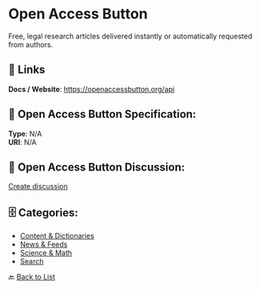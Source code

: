 # Open Access Button


Free, legal research articles delivered instantly or automatically requested from authors.

##  🔗 Links
**Docs / Website**: https://openaccessbutton.org/api

## 🧬 Open Access Button Specification:
**Type**: N/A  
**URI**: N/A

## 💬 Open Access Button Discussion:
[Create discussion](https://github.com/apis-list/apis-list/discussions/new)

## 🗄️ Categories:
- [Content & Dictionaries](https://github.com/apis-list/apis-list#content--dictionaries-)
- [News & Feeds](https://github.com/apis-list/apis-list#news--feeds-)
- [Science & Math](https://github.com/apis-list/apis-list#science--math-)
- [Search](https://github.com/apis-list/apis-list#search-)




🔙 [Back to List](https://github.com/apis-list/apis-list)
